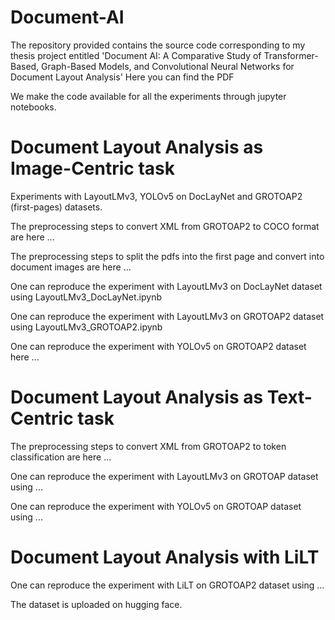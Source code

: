 # Document-AI
The repository provided contains the source code corresponding to my thesis project entitled 'Document AI: A Comparative Study of Transformer-Based, Graph-Based Models, and Convolutional Neural Networks for
Document Layout Analysis'
Here you can find the PDF

We make the code available for all the experiments through jupyter notebooks. 

# Document Layout Analysis as Image-Centric task
Experiments with LayoutLMv3, YOLOv5 on DocLayNet and GROTOAP2 (first-pages) datasets.

The preprocessing steps to convert XML from GROTOAP2 to COCO format are here ...

The preprocessing steps to split the pdfs into the first page and convert into document images are here ...

One can reproduce the experiment with LayoutLMv3 on DocLayNet dataset using LayoutLMv3_DocLayNet.ipynb   

One can reproduce the experiment with LayoutLMv3 on GROTOAP2 dataset using LayoutLMv3_GROTOAP2.ipynb

One can reproduce the experiment with YOLOv5 on GROTOAP2 dataset here ...

# Document Layout Analysis as Text-Centric task

The preprocessing steps to convert XML from GROTOAP2 to token classification are here ...

One can reproduce the experiment with LayoutLMv3 on GROTOAP dataset using ...

One can reproduce the experiment with YOLOv5 on GROTOAP dataset using ...

# Document Layout Analysis with LiLT

One can reproduce the experiment with LiLT on GROTOAP2 dataset using ...

The dataset is uploaded on hugging face.

